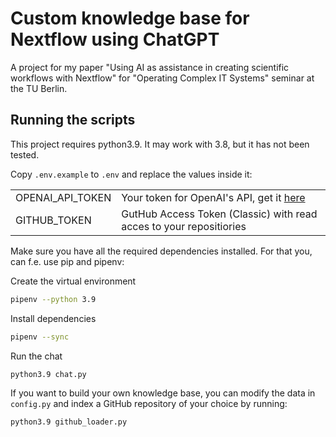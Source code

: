 # Custom knowledge base for Nextflow using ChatGPT
A project for my paper "Using AI as assistance in creating scientific workflows with Nextflow" for "Operating Complex IT Systems" seminar at the TU Berlin.

## Running the scripts

This project requires python3.9. It may work with 3.8, but it has not been tested.


Copy `.env.example` to `.env` and replace the values inside it:


|   |   |
| - | - |
| OPENAI_API_TOKEN | Your token for OpenAI's API, get it [here](https://platform.openai.com/account/api-keys) |
| GITHUB_TOKEN | GutHub Access Token (Classic) with read acces to your repositiories |



Make sure you have all the required dependencies installed. For that you, can f.e. use pip and pipenv:


Create the virtual environment
``` sh
pipenv --python 3.9
```

Install dependencies
``` sh
pipenv --sync
```

Run the chat
``` sh
python3.9 chat.py
```

If you want to build your own knowledge base, you can modify the data in `config.py` and index a GitHub repository of your choice by running:
```sh
python3.9 github_loader.py
```
